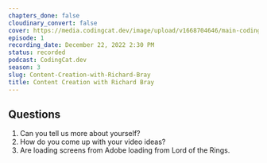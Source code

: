 ```yaml
---
chapters_done: false
cloudinary_convert: false
cover: https://media.codingcat.dev/image/upload/v1668704646/main-codingcatdev-photo/Content-Creation-with-Richard-Bray.jpg
episode: 1
recording_date: December 22, 2022 2:30 PM
status: recorded
podcast: CodingCat.dev
season: 3
slug: Content-Creation-with-Richard-Bray
title: Content Creation with Richard Bray
---
```


## Questions

1. Can you tell us more about yourself?
2. How do you come up with your video ideas?
3. Are loading screens from Adobe loading from Lord of the Rings.